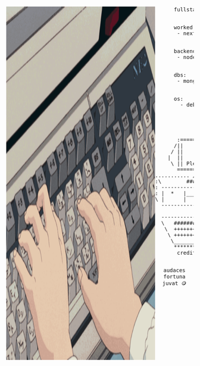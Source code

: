<p float="left">
  <img src="https://github.com/viniyr/assets/blob/main/keyboard.gif" height="950" width="400" align="left" />
  <p float="left">
    <pre>
      fullstack developer
      <br>
      worked with (frontend) :
       - nextjs, tailwindcss, react, angular, redux
      <br>
      backend: 
       - nodejs, express, python, docker
      <br>
      dbs: 
       - mongodb, mysql, postgres 
      <br>
      os: 
        - debian, ubuntu, linux
    </pre>
     <pre>
                                                -----
                                              /      \
                                              )      |
       :================:                      "    )/
      /||              ||                      )_ /*
     / ||    System    ||                          *
    |  ||     Down     ||                   (=====~*~=
     \ || Please wait  ||                  0      \ /   
       ==================                //   (====*==
........... /      \.............       //         *     
:\        ############            \    ||    (=====*==
: ---------------------------------     V          *      
: |  *   |__________|| ::::::::::  |    o   (======*==
\ |      |          ||   .......   |    \\         *    
  --------------------------------- 8   ||   (=====*=
                                     8   V         *      
  --------------------------------- 8   =|=;  (==/ * 
  \   ###########################  \   / ! \     _ * 
   \  +++++++++++++++++++++++++++   \  ! !  !  (__/ \
    \ ++++++++++++++++++++++++++++   \        0 \ \V/
     \________________________________\     ()   \o 
      *********************************     ()         
       credits to: -Targon (Ed Wisniewski)-
    </pre>
  </p>
</p>

<p align="center">
<samp>
  audaces fortuna juvat 🪙
</samp>
</p>
